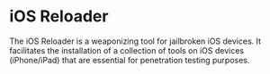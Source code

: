 # iOS Reloader
The iOS Reloader is a weaponizing tool for jailbroken iOS devices. It facilitates the installation of a collection of tools on iOS devices (iPhone/iPad) that are essential for penetration testing purposes.

